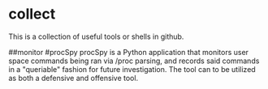 # collect
This is a collection of useful tools or shells in github.

##monitor 
#procSpy
procSpy is a Python application that monitors user space commands being ran via /proc parsing, and records said commands in a "queriable" fashion for future investigation. The tool can to be utilized as both a defensive and offensive tool.
